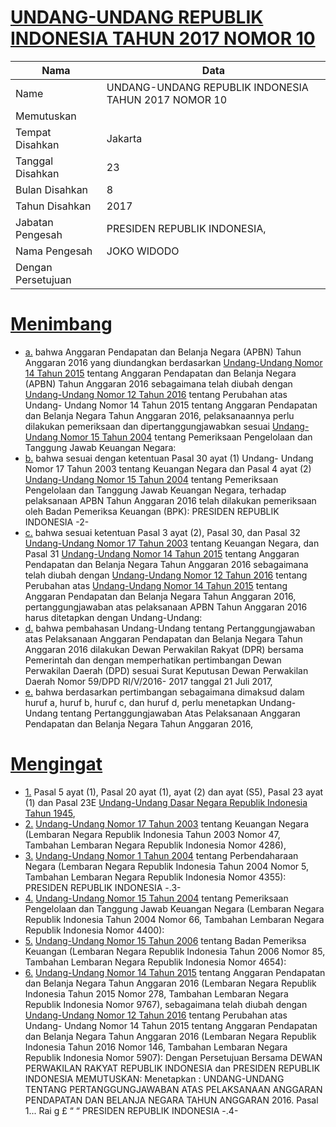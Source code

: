# [UNDANG-UNDANG REPUBLIK INDONESIA TAHUN 2017 NOMOR 10](http://example.org/legal/document/uu/2017/10)

| Nama | Data |
| ------ | ----- |
|Name|UNDANG-UNDANG REPUBLIK INDONESIA TAHUN 2017 NOMOR 10|
|Memutuskan||
|Tempat Disahkan|Jakarta|
|Tanggal Disahkan|23|
|Bulan Disahkan|8|
|Tahun Disahkan|2017|
|Jabatan Pengesah|PRESIDEN REPUBLIK INDONESIA,|
|Nama Pengesah|JOKO WIDODO|
|Dengan Persetujuan||
# [Menimbang](http://example.org/legal/document/uu/2017/10/menimbang)

* [a.](http://example.org/legal/document/uu/2017/10/menimbang/point/a) bahwa Anggaran Pendapatan dan Belanja Negara (APBN) Tahun Anggaran 2016 yang diundangkan berdasarkan [Undang-Undang Nomor 14 Tahun 2015](http://example.org/legal/document/uu/2015/14) tentang Anggaran Pendapatan dan Belanja Negara (APBN) Tahun Anggaran 2016 sebagaimana telah diubah dengan [Undang-Undang Nomor 12 Tahun 2016](http://example.org/legal/document/uu/2016/12) tentang Perubahan atas Undang- Undang Nomor 14 Tahun 2015 tentang Anggaran Pendapatan dan Belanja Negara Tahun Anggaran 2016, pelaksanaannya perlu dilakukan pemeriksaan dan dipertanggungjawabkan sesuai [Undang-Undang Nomor 15 Tahun 2004](http://example.org/legal/document/uu/2004/15) tentang Pemeriksaan Pengelolaan dan Tanggung Jawab Keuangan Negara:
* [b.](http://example.org/legal/document/uu/2017/10/menimbang/point/b) bahwa sesuai dengan ketentuan Pasal 30 ayat (1) Undang- Undang Nomor 17 Tahun 2003 tentang Keuangan Negara dan Pasal 4 ayat (2) [Undang-Undang Nomor 15 Tahun 2004](http://example.org/legal/document/uu/2004/15) tentang Pemeriksaan Pengelolaan dan Tanggung Jawab Keuangan Negara, terhadap pelaksanaan APBN Tahun Anggaran 2016 telah dilakukan pemeriksaan oleh Badan Pemeriksa Keuangan (BPK): PRESIDEN REPUBLIK INDONESIA -2-
* [c.](http://example.org/legal/document/uu/2017/10/menimbang/point/c) bahwa sesuai ketentuan Pasal 3 ayat (2), Pasal 30, dan Pasal 32 [Undang-Undang Nomor 17 Tahun 2003](http://example.org/legal/document/uu/2003/17) tentang Keuangan Negara, dan Pasal 31 [Undang-Undang Nomor 14 Tahun 2015](http://example.org/legal/document/uu/2015/14) tentang Anggaran Pendapatan dan Belanja Negara Tahun Anggaran 2016 sebagaimana telah diubah dengan [Undang-Undang Nomor 12 Tahun 2016](http://example.org/legal/document/uu/2016/12) tentang Perubahan atas [Undang-Undang Nomor 14 Tahun 2015](http://example.org/legal/document/uu/2015/14) tentang Anggaran Pendapatan dan Belanja Negara Tahun Anggaran 2016, pertanggungjawaban atas pelaksanaan APBN Tahun Anggaran 2016 harus ditetapkan dengan Undang-Undang:
* [d.](http://example.org/legal/document/uu/2017/10/menimbang/point/d) bahwa pembahasan Undang-Undang tentang Pertanggungjawaban atas Pelaksanaan Anggaran Pendapatan dan Belanja Negara Tahun Anggaran 2016 dilakukan Dewan Perwakilan Rakyat (DPR) bersama Pemerintah dan dengan memperhatikan pertimbangan Dewan Perwakilan Daerah (DPD) sesuai Surat Keputusan Dewan Perwakilan Daerah Nomor 59/DPD RI/V/2016- 2017 tanggal 21 Juli 2017,
* [e.](http://example.org/legal/document/uu/2017/10/menimbang/point/e) bahwa berdasarkan pertimbangan sebagaimana dimaksud dalam huruf a, huruf b, huruf c, dan huruf d, perlu menetapkan Undang-Undang tentang Pertanggungjawaban Atas Pelaksanaan Anggaran Pendapatan dan Belanja Negara Tahun Anggaran 2016,
# [Mengingat](http://example.org/legal/document/uu/2017/10/mengingat)

* [1.](http://example.org/legal/document/uu/2017/10/mengingat/point/0001) Pasal 5 ayat (1), Pasal 20 ayat (1), ayat (2) dan ayat (S5), Pasal 23 ayat (1) dan Pasal 23E [Undang-Undang Dasar Negara Republik Indonesia Tahun 1945](http://example.org/legal/document/uu),
* [2.](http://example.org/legal/document/uu/2017/10/mengingat/point/0002) [Undang-Undang Nomor 17 Tahun 2003](http://example.org/legal/document/uu/2003/17) tentang Keuangan Negara (Lembaran Negara Republik Indonesia Tahun 2003 Nomor 47, Tambahan Lembaran Negara Republik Indonesia Nomor 4286),
* [3.](http://example.org/legal/document/uu/2017/10/mengingat/point/0003) [Undang-Undang Nomor 1 Tahun 2004](http://example.org/legal/document/uu/2004/1) tentang Perbendaharaan Negara (Lembaran Negara Republik Indonesia Tahun 2004 Nomor 5, Tambahan Lembaran Negara Republik Indonesia Nomor 4355): PRESIDEN REPUBLIK INDONESIA -.3-
* [4.](http://example.org/legal/document/uu/2017/10/mengingat/point/0004) [Undang-Undang Nomor 15 Tahun 2004](http://example.org/legal/document/uu/2004/15) tentang Pemeriksaan Pengelolaan dan Tanggung Jawab Keuangan Negara (Lembaran Negara Republik Indonesia Tahun 2004 Nomor 66, Tambahan Lembaran Negara Republik Indonesia Nomor 4400):
* [5.](http://example.org/legal/document/uu/2017/10/mengingat/point/0005) [Undang-Undang Nomor 15 Tahun 2006](http://example.org/legal/document/uu/2006/15) tentang Badan Pemeriksa Keuangan (Lembaran Negara Republik Indonesia Tahun 2006 Nomor 85, Tambahan Lembaran Negara Republik Indonesia Nomor 4654):
* [6.](http://example.org/legal/document/uu/2017/10/mengingat/point/0006) [Undang-Undang Nomor 14 Tahun 2015](http://example.org/legal/document/uu/2015/14) tentang Anggaran Pendapatan dan Belanja Negara Tahun Anggaran 2016 (Lembaran Negara Republik Indonesia Tahun 2015 Nomor 278, Tambahan Lembaran Negara Republik Indonesia Nomor 9767), sebagaimana telah diubah dengan [Undang-Undang Nomor 12 Tahun 2016](http://example.org/legal/document/uu/2016/12) tentang Perubahan atas Undang- Undang Nomor 14 Tahun 2015 tentang Anggaran Pendapatan dan Belanja Negara Tahun Anggaran 2016 (Lembaran Negara Republik Indonesia Tahun 2016 Nomor 146, Tambahan Lembaran Negara Republik Indonesia Nomor 5907): Dengan Persetujuan Bersama DEWAN PERWAKILAN RAKYAT REPUBLIK INDONESIA dan PRESIDEN REPUBLIK INDONESIA MEMUTUSKAN: Menetapkan : UNDANG-UNDANG TENTANG PERTANGGUNGJAWABAN ATAS PELAKSANAAN ANGGARAN PENDAPATAN DAN BELANJA NEGARA TAHUN ANGGARAN 2016. Pasal 1... Rai g £ “ “ PRESIDEN REPUBLIK INDONESIA -.4-